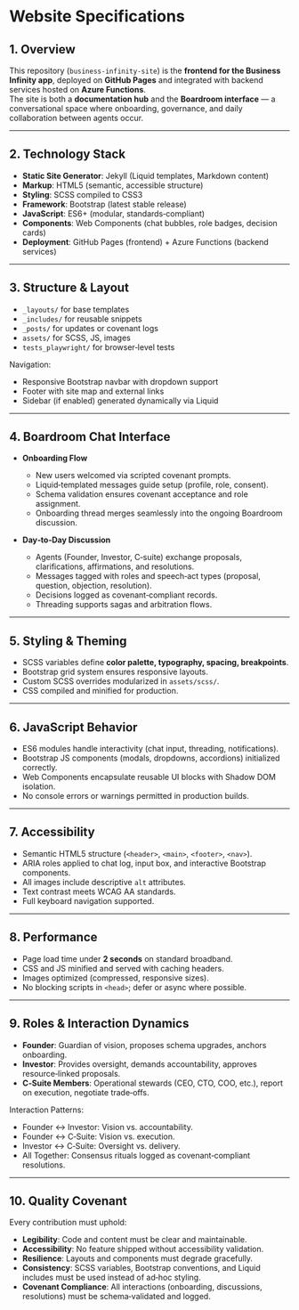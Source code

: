 # Website Specifications

## 1. Overview
This repository (`business-infinity-site`) is the **frontend for the Business Infinity app**, deployed on **GitHub Pages** and integrated with backend services hosted on **Azure Functions**.  
The site is both a **documentation hub** and the **Boardroom interface** — a conversational space where onboarding, governance, and daily collaboration between agents occur.

---

## 2. Technology Stack
- **Static Site Generator**: Jekyll (Liquid templates, Markdown content)  
- **Markup**: HTML5 (semantic, accessible structure)  
- **Styling**: SCSS compiled to CSS3  
- **Framework**: Bootstrap (latest stable release)  
- **JavaScript**: ES6+ (modular, standards‑compliant)  
- **Components**: Web Components (chat bubbles, role badges, decision cards)  
- **Deployment**: GitHub Pages (frontend) + Azure Functions (backend services)  

---

## 3. Structure & Layout
- `_layouts/` for base templates  
- `_includes/` for reusable snippets  
- `_posts/` for updates or covenant logs  
- `assets/` for SCSS, JS, images  
- `tests_playwright/` for browser‑level tests  

Navigation:
- Responsive Bootstrap navbar with dropdown support  
- Footer with site map and external links  
- Sidebar (if enabled) generated dynamically via Liquid  

---

## 4. Boardroom Chat Interface
- **Onboarding Flow**  
  - New users welcomed via scripted covenant prompts.  
  - Liquid‑templated messages guide setup (profile, role, consent).  
  - Schema validation ensures covenant acceptance and role assignment.  
  - Onboarding thread merges seamlessly into the ongoing Boardroom discussion.  

- **Day‑to‑Day Discussion**  
  - Agents (Founder, Investor, C‑suite) exchange proposals, clarifications, affirmations, and resolutions.  
  - Messages tagged with roles and speech‑act types (proposal, question, objection, resolution).  
  - Decisions logged as covenant‑compliant records.  
  - Threading supports sagas and arbitration flows.  

---

## 5. Styling & Theming
- SCSS variables define **color palette, typography, spacing, breakpoints**.  
- Bootstrap grid system ensures responsive layouts.  
- Custom SCSS overrides modularized in `assets/scss/`.  
- CSS compiled and minified for production.  

---

## 6. JavaScript Behavior
- ES6 modules handle interactivity (chat input, threading, notifications).  
- Bootstrap JS components (modals, dropdowns, accordions) initialized correctly.  
- Web Components encapsulate reusable UI blocks with Shadow DOM isolation.  
- No console errors or warnings permitted in production builds.  

---

## 7. Accessibility
- Semantic HTML5 structure (`<header>`, `<main>`, `<footer>`, `<nav>`).  
- ARIA roles applied to chat log, input box, and interactive Bootstrap components.  
- All images include descriptive `alt` attributes.  
- Text contrast meets WCAG AA standards.  
- Full keyboard navigation supported.  

---

## 8. Performance
- Page load time under **2 seconds** on standard broadband.  
- CSS and JS minified and served with caching headers.  
- Images optimized (compressed, responsive sizes).  
- No blocking scripts in `<head>`; defer or async where possible.  

---

## 9. Roles & Interaction Dynamics
- **Founder**: Guardian of vision, proposes schema upgrades, anchors onboarding.  
- **Investor**: Provides oversight, demands accountability, approves resource‑linked proposals.  
- **C‑Suite Members**: Operational stewards (CEO, CTO, COO, etc.), report on execution, negotiate trade‑offs.  

Interaction Patterns:  
- Founder ↔ Investor: Vision vs. accountability.  
- Founder ↔ C‑Suite: Vision vs. execution.  
- Investor ↔ C‑Suite: Oversight vs. delivery.  
- All Together: Consensus rituals logged as covenant‑compliant resolutions.  

---

## 10. Quality Covenant
Every contribution must uphold:  
- **Legibility**: Code and content must be clear and maintainable.  
- **Accessibility**: No feature shipped without accessibility validation.  
- **Resilience**: Layouts and components must degrade gracefully.  
- **Consistency**: SCSS variables, Bootstrap conventions, and Liquid includes must be used instead of ad‑hoc styling.  
- **Covenant Compliance**: All interactions (onboarding, discussions, resolutions) must be schema‑validated and logged.
